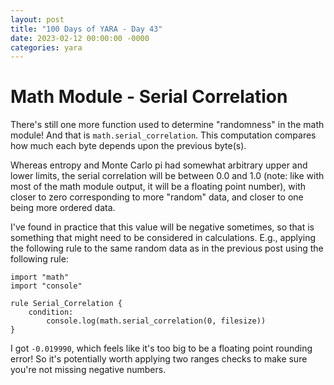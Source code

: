 ```yaml
---
layout: post
title: "100 Days of YARA - Day 43"
date: 2023-02-12 00:00:00 -0000
categories: yara
---
```


# Math Module - Serial Correlation
There's still one more function used to determine "randomness" in the math module! And that is `math.serial_correlation`. This computation compares how much each byte depends upon the previous byte(s).

Whereas entropy and Monte Carlo pi had somewhat arbitrary upper and lower limits, the serial correlation will be between 0.0 and 1.0 (note: like with most of the math module output, it will be a floating point number), with closer to zero corresponding to more "random" data, and closer to one being more ordered data.

I've found in practice that this value will be negative sometimes, so that is something that might need to be considered in calculations. E.g., applying the following rule to the same random data as in the previous post using the following rule:
```
import "math"
import "console"

rule Serial_Correlation {
    condition:
        console.log(math.serial_correlation(0, filesize))
}
```

I got `-0.019990`, which feels like it's too big to be a floating point rounding error! So it's potentially worth applying two ranges checks to make sure you're not missing negative numbers.
